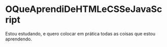 # OQueAprendiDeHTMLeCSSeJavaScript
 Estou estudando, e quero colocar em prática todas as coisas que estou aprendendo.
